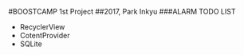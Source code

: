 #BOOSTCAMP 1st Project
##2017, Park Inkyu
###ALARM TODO LIST
- RecyclerView
- CotentProvider
- SQLite

